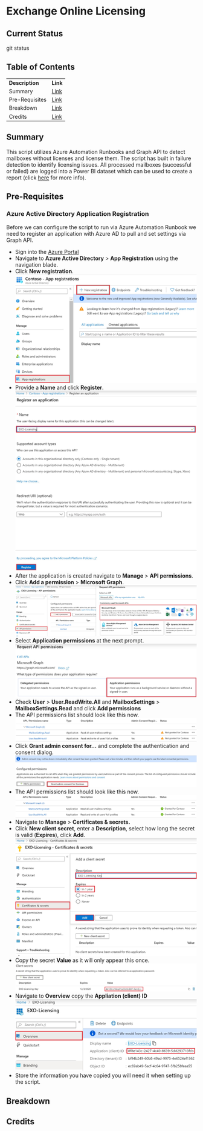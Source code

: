<h1>Exchange Online Licensing</h1>
<h2>Current Status</h2>
git status
<h2>Table of Contents</h2>
<table>
    <tr>
        <td><b>Description</b></td>
        <td><b>Link</b></td>
    </tr>
    <tr>
        <td>Summary</td>
        <td><a href="#summary">Link</a></td>
    </tr>
    <tr>
        <td>Pre-Requisites</td>
        <td><a href="#pre-requisites">Link</a></td>
    </tr>
    <tr>
        <td>Breakdown</td>
        <td><a href="#breakdown">Link</a></td>
    </tr>
    <tr>
        <td>Credits</td>
        <td><a href="#credits">Link</a></td>
    </tr>
</table>
<h2>Summary</h2>
<p>This script utilizes Azure Automation Runbooks and Graph API to detect mailboxes without licenses and license them. The script has built in failure detection to identify licensing issues. All processed mailboxes (successful or failed) are logged into a Power BI dataset which can be used to create a report (click <a href="#prereq-powerbi">here</a> for more info).</p>
<h2>Pre-Requisites</h2>
<h3>Azure Active Directory Application Registration</h3>
<p>Before we can configure the script to run via Azure Automation Runbook we need to register an application with Azure AD to pull and set settings via Graph API.</p>
<ul>
    <li>Sign into the <a href="https://portal.azure.com">Azure Portal</a></li>
    <li>Navigate to <b>Azure Active Directory</b> > <b>App Registration</b> using the navigation blade.</li>
    <li>Click <b>New registration</b>.<br /><img src="/Resources/Powerbi1_thumb1.jpg" /></li>
    <li>Provide a <b>Name</b> and click <b>Register</b>.<br /><img src="/Resources/Powerbi2_thumb1.jpg" /></li>
    <li>After the application is created navigate to <b>Manage</b> > <b>API permissions</b>.</li>
    <li>Click <b>Add a permission</b> > <b>Microsoft Graph</b>.<br /><img src="/Resources/Powerbi3_thumb1.jpg" /></li>
    <li>Select <b>Application permissions</b> at the next prompt.<br /><img src="/Resources/Powerbi4_thumb1.jpg" /></li>
    <li>Check <b>User</b> > <b>User.ReadWrite.All</b> and <b>MailboxSettings</b> > <b>MailboxSettings.Read</b> and click <b>Add permissions</b></li>
    <li>The API permissions list should look like this now.<br /><img src="/Resources/Powerbi5_thumb1.jpg" /></li>
    <li>Click <b>Grant admin consent for...</b> and complete the authentication and consent dialog.<br /><img src="/Resources/Powerbi6_thumb1.jpg" /></li>
    <li>The API permissions list should look like this now.<br /><img src="/Resources/Powerbi7_thumb1.jpg" /></li>
    <li>Navigate to <b>Manage</b> > <b>Certificates & secrets.</b></li>
    <li>Click <b>New client secret</b>, enter a <b>Description</b>, select how long the secret is valid (<b>Expires</b>), click <b>Add</b>.<br /><img src="/Resources/Powerbi8_thumb1.jpg" /></li>
    <li>Copy the secret <b>Value</b> as it will only appear this once.<br /><img src="/Resources/Powerbi9_thumb1.jpg" /></li>
    <li>Navigate to <b>Overview</b> copy the <b>Appliation (client) ID</b><br /><img src="/Resources/Powerbi10_thumb1.jpg" /></li>
    <li>Store the information you have copied you will need it when setting up the script.</li>
</ul>
<h2>Breakdown</h2>
<h2>Credits</h2>